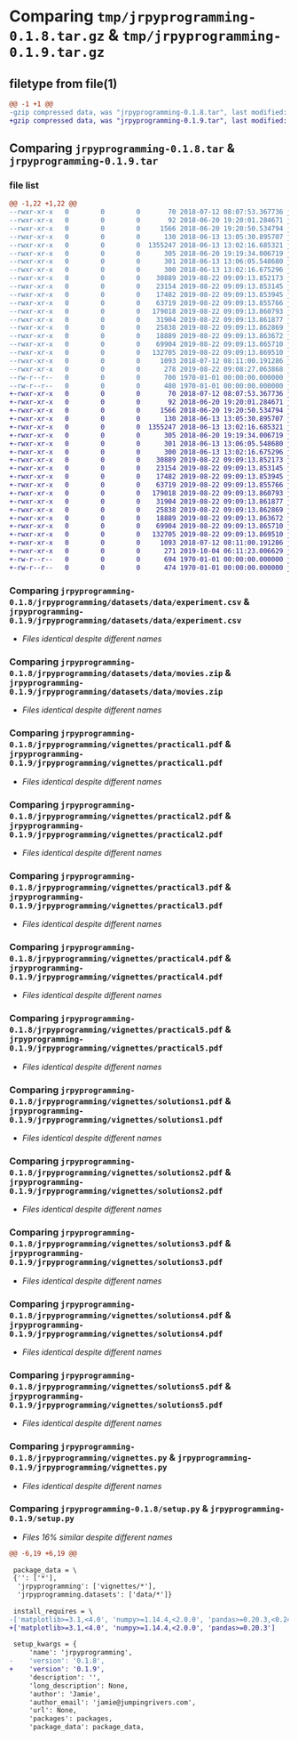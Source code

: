 # Comparing `tmp/jrpyprogramming-0.1.8.tar.gz` & `tmp/jrpyprogramming-0.1.9.tar.gz`

## filetype from file(1)

```diff
@@ -1 +1 @@
-gzip compressed data, was "jrpyprogramming-0.1.8.tar", last modified: Thu Aug 22 09:09:26 2019, max compression
+gzip compressed data, was "jrpyprogramming-0.1.9.tar", last modified: Fri Oct  4 06:12:00 2019, max compression
```

## Comparing `jrpyprogramming-0.1.8.tar` & `jrpyprogramming-0.1.9.tar`

### file list

```diff
@@ -1,22 +1,22 @@
--rwxr-xr-x   0        0        0       70 2018-07-12 08:07:53.367736 jrpyprogramming-0.1.8/jrpyprogramming/__init__.py
--rwxr-xr-x   0        0        0       92 2018-06-20 19:20:01.284671 jrpyprogramming-0.1.8/jrpyprogramming/datasets/__init__.py
--rwxr-xr-x   0        0        0     1566 2018-06-20 19:20:50.534794 jrpyprogramming-0.1.8/jrpyprogramming/datasets/data/experiment.csv
--rwxr-xr-x   0        0        0      130 2018-06-13 13:05:30.895707 jrpyprogramming-0.1.8/jrpyprogramming/datasets/data/genome.csv
--rwxr-xr-x   0        0        0  1355247 2018-06-13 13:02:16.685321 jrpyprogramming-0.1.8/jrpyprogramming/datasets/data/movies.zip
--rwxr-xr-x   0        0        0      305 2018-06-20 19:19:34.006719 jrpyprogramming-0.1.8/jrpyprogramming/datasets/experiment.py
--rwxr-xr-x   0        0        0      301 2018-06-13 13:06:05.548680 jrpyprogramming-0.1.8/jrpyprogramming/datasets/genome.py
--rwxr-xr-x   0        0        0      300 2018-06-13 13:02:16.675296 jrpyprogramming-0.1.8/jrpyprogramming/datasets/movies.py
--rwxr-xr-x   0        0        0    30889 2019-08-22 09:09:13.852173 jrpyprogramming-0.1.8/jrpyprogramming/vignettes/practical1.pdf
--rwxr-xr-x   0        0        0    23154 2019-08-22 09:09:13.853145 jrpyprogramming-0.1.8/jrpyprogramming/vignettes/practical2.pdf
--rwxr-xr-x   0        0        0    17482 2019-08-22 09:09:13.853945 jrpyprogramming-0.1.8/jrpyprogramming/vignettes/practical3.pdf
--rwxr-xr-x   0        0        0    63719 2019-08-22 09:09:13.855766 jrpyprogramming-0.1.8/jrpyprogramming/vignettes/practical4.pdf
--rwxr-xr-x   0        0        0   179018 2019-08-22 09:09:13.860793 jrpyprogramming-0.1.8/jrpyprogramming/vignettes/practical5.pdf
--rwxr-xr-x   0        0        0    31904 2019-08-22 09:09:13.861877 jrpyprogramming-0.1.8/jrpyprogramming/vignettes/solutions1.pdf
--rwxr-xr-x   0        0        0    25838 2019-08-22 09:09:13.862869 jrpyprogramming-0.1.8/jrpyprogramming/vignettes/solutions2.pdf
--rwxr-xr-x   0        0        0    18889 2019-08-22 09:09:13.863672 jrpyprogramming-0.1.8/jrpyprogramming/vignettes/solutions3.pdf
--rwxr-xr-x   0        0        0    69904 2019-08-22 09:09:13.865710 jrpyprogramming-0.1.8/jrpyprogramming/vignettes/solutions4.pdf
--rwxr-xr-x   0        0        0   132705 2019-08-22 09:09:13.869510 jrpyprogramming-0.1.8/jrpyprogramming/vignettes/solutions5.pdf
--rwxr-xr-x   0        0        0     1093 2018-07-12 08:11:00.191286 jrpyprogramming-0.1.8/jrpyprogramming/vignettes.py
--rwxr-xr-x   0        0        0      278 2019-08-22 09:08:27.063868 jrpyprogramming-0.1.8/pyproject.toml
--rw-r--r--   0        0        0      700 1970-01-01 00:00:00.000000 jrpyprogramming-0.1.8/setup.py
--rw-r--r--   0        0        0      480 1970-01-01 00:00:00.000000 jrpyprogramming-0.1.8/PKG-INFO
+-rwxr-xr-x   0        0        0       70 2018-07-12 08:07:53.367736 jrpyprogramming-0.1.9/jrpyprogramming/__init__.py
+-rwxr-xr-x   0        0        0       92 2018-06-20 19:20:01.284671 jrpyprogramming-0.1.9/jrpyprogramming/datasets/__init__.py
+-rwxr-xr-x   0        0        0     1566 2018-06-20 19:20:50.534794 jrpyprogramming-0.1.9/jrpyprogramming/datasets/data/experiment.csv
+-rwxr-xr-x   0        0        0      130 2018-06-13 13:05:30.895707 jrpyprogramming-0.1.9/jrpyprogramming/datasets/data/genome.csv
+-rwxr-xr-x   0        0        0  1355247 2018-06-13 13:02:16.685321 jrpyprogramming-0.1.9/jrpyprogramming/datasets/data/movies.zip
+-rwxr-xr-x   0        0        0      305 2018-06-20 19:19:34.006719 jrpyprogramming-0.1.9/jrpyprogramming/datasets/experiment.py
+-rwxr-xr-x   0        0        0      301 2018-06-13 13:06:05.548680 jrpyprogramming-0.1.9/jrpyprogramming/datasets/genome.py
+-rwxr-xr-x   0        0        0      300 2018-06-13 13:02:16.675296 jrpyprogramming-0.1.9/jrpyprogramming/datasets/movies.py
+-rwxr-xr-x   0        0        0    30889 2019-08-22 09:09:13.852173 jrpyprogramming-0.1.9/jrpyprogramming/vignettes/practical1.pdf
+-rwxr-xr-x   0        0        0    23154 2019-08-22 09:09:13.853145 jrpyprogramming-0.1.9/jrpyprogramming/vignettes/practical2.pdf
+-rwxr-xr-x   0        0        0    17482 2019-08-22 09:09:13.853945 jrpyprogramming-0.1.9/jrpyprogramming/vignettes/practical3.pdf
+-rwxr-xr-x   0        0        0    63719 2019-08-22 09:09:13.855766 jrpyprogramming-0.1.9/jrpyprogramming/vignettes/practical4.pdf
+-rwxr-xr-x   0        0        0   179018 2019-08-22 09:09:13.860793 jrpyprogramming-0.1.9/jrpyprogramming/vignettes/practical5.pdf
+-rwxr-xr-x   0        0        0    31904 2019-08-22 09:09:13.861877 jrpyprogramming-0.1.9/jrpyprogramming/vignettes/solutions1.pdf
+-rwxr-xr-x   0        0        0    25838 2019-08-22 09:09:13.862869 jrpyprogramming-0.1.9/jrpyprogramming/vignettes/solutions2.pdf
+-rwxr-xr-x   0        0        0    18889 2019-08-22 09:09:13.863672 jrpyprogramming-0.1.9/jrpyprogramming/vignettes/solutions3.pdf
+-rwxr-xr-x   0        0        0    69904 2019-08-22 09:09:13.865710 jrpyprogramming-0.1.9/jrpyprogramming/vignettes/solutions4.pdf
+-rwxr-xr-x   0        0        0   132705 2019-08-22 09:09:13.869510 jrpyprogramming-0.1.9/jrpyprogramming/vignettes/solutions5.pdf
+-rwxr-xr-x   0        0        0     1093 2018-07-12 08:11:00.191286 jrpyprogramming-0.1.9/jrpyprogramming/vignettes.py
+-rwxr-xr-x   0        0        0      271 2019-10-04 06:11:23.006629 jrpyprogramming-0.1.9/pyproject.toml
+-rw-r--r--   0        0        0      694 1970-01-01 00:00:00.000000 jrpyprogramming-0.1.9/setup.py
+-rw-r--r--   0        0        0      474 1970-01-01 00:00:00.000000 jrpyprogramming-0.1.9/PKG-INFO
```

### Comparing `jrpyprogramming-0.1.8/jrpyprogramming/datasets/data/experiment.csv` & `jrpyprogramming-0.1.9/jrpyprogramming/datasets/data/experiment.csv`

 * *Files identical despite different names*

### Comparing `jrpyprogramming-0.1.8/jrpyprogramming/datasets/data/movies.zip` & `jrpyprogramming-0.1.9/jrpyprogramming/datasets/data/movies.zip`

 * *Files identical despite different names*

### Comparing `jrpyprogramming-0.1.8/jrpyprogramming/vignettes/practical1.pdf` & `jrpyprogramming-0.1.9/jrpyprogramming/vignettes/practical1.pdf`

 * *Files identical despite different names*

### Comparing `jrpyprogramming-0.1.8/jrpyprogramming/vignettes/practical2.pdf` & `jrpyprogramming-0.1.9/jrpyprogramming/vignettes/practical2.pdf`

 * *Files identical despite different names*

### Comparing `jrpyprogramming-0.1.8/jrpyprogramming/vignettes/practical3.pdf` & `jrpyprogramming-0.1.9/jrpyprogramming/vignettes/practical3.pdf`

 * *Files identical despite different names*

### Comparing `jrpyprogramming-0.1.8/jrpyprogramming/vignettes/practical4.pdf` & `jrpyprogramming-0.1.9/jrpyprogramming/vignettes/practical4.pdf`

 * *Files identical despite different names*

### Comparing `jrpyprogramming-0.1.8/jrpyprogramming/vignettes/practical5.pdf` & `jrpyprogramming-0.1.9/jrpyprogramming/vignettes/practical5.pdf`

 * *Files identical despite different names*

### Comparing `jrpyprogramming-0.1.8/jrpyprogramming/vignettes/solutions1.pdf` & `jrpyprogramming-0.1.9/jrpyprogramming/vignettes/solutions1.pdf`

 * *Files identical despite different names*

### Comparing `jrpyprogramming-0.1.8/jrpyprogramming/vignettes/solutions2.pdf` & `jrpyprogramming-0.1.9/jrpyprogramming/vignettes/solutions2.pdf`

 * *Files identical despite different names*

### Comparing `jrpyprogramming-0.1.8/jrpyprogramming/vignettes/solutions3.pdf` & `jrpyprogramming-0.1.9/jrpyprogramming/vignettes/solutions3.pdf`

 * *Files identical despite different names*

### Comparing `jrpyprogramming-0.1.8/jrpyprogramming/vignettes/solutions4.pdf` & `jrpyprogramming-0.1.9/jrpyprogramming/vignettes/solutions4.pdf`

 * *Files identical despite different names*

### Comparing `jrpyprogramming-0.1.8/jrpyprogramming/vignettes/solutions5.pdf` & `jrpyprogramming-0.1.9/jrpyprogramming/vignettes/solutions5.pdf`

 * *Files identical despite different names*

### Comparing `jrpyprogramming-0.1.8/jrpyprogramming/vignettes.py` & `jrpyprogramming-0.1.9/jrpyprogramming/vignettes.py`

 * *Files identical despite different names*

### Comparing `jrpyprogramming-0.1.8/setup.py` & `jrpyprogramming-0.1.9/setup.py`

 * *Files 16% similar despite different names*

```diff
@@ -6,19 +6,19 @@
 
 package_data = \
 {'': ['*'],
  'jrpyprogramming': ['vignettes/*'],
  'jrpyprogramming.datasets': ['data/*']}
 
 install_requires = \
-['matplotlib>=3.1,<4.0', 'numpy>=1.14.4,<2.0.0', 'pandas>=0.20.3,<0.24']
+['matplotlib>=3.1,<4.0', 'numpy>=1.14.4,<2.0.0', 'pandas>=0.20.3']
 
 setup_kwargs = {
     'name': 'jrpyprogramming',
-    'version': '0.1.8',
+    'version': '0.1.9',
     'description': '',
     'long_description': None,
     'author': 'Jamie',
     'author_email': 'jamie@jumpingrivers.com',
     'url': None,
     'packages': packages,
     'package_data': package_data,
```

